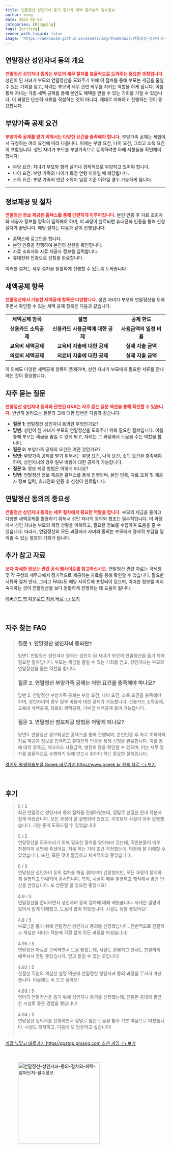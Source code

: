 ```yaml
---
title: 연말정산 성인자녀 동의 절차와 혜택 알아보자 필수정보
author: bing
date: 2025-02-03
categories: [Blogging]
tags: [writing]
render_with_liquid: false
image: 'https://adkhouse.github.io/assets/img/thumbnail/연말정산-성인자녀-동의-절차와-혜택-알아보자-필수정보.webp'
---
```



<h2 id='연말정산 성인자녀 동의 개요'>연말정산 성인자녀 동의 개요</h2>

<p><b><span style="color: #ee2323;">연말정산 성인자녀 동의는 부모의 세무 절차를 효율적으로 도와주는 중요한 과정입니다.</span></b> 성인이 된 자녀가 부모의 연말정산을 도와주기 위해 이 절차를 통해 부모는 세금을 줄일 수 있는 기회를 얻고, 자녀는 부모의 세무 관련 의무를 지키는 역할을 하게 됩니다. 이를 통해 자녀는 각종 세액 공제를 통해 본인도 혜택을 받을 수 있는 기회를 가질 수 있습니다. 이 과정은 단순히 서류를 작성하는 것이 아니라, 제대로 이해하고 진행하는 것이 중요합니다.</p>

<h2 id='부양가족 공제 요건'>부양가족 공제 요건</h2>

<p><b><span style="color: #ee2323;">부양가족 공제를 받기 위해서는 다양한 요건을 충족해야 합니다.</span></b> 부양가족 공제는 세법에서 규정하는 여러 요건에 따라 다릅니다. 이에는 부양 요건, 나이 요건, 그리고 소득 요건이 포함됩니다. 성인 자녀가 부모를 부양가족으로 등록하려면 아래 사항들을 확인해야 합니다:</p>

<ul>
    <li>부양 요건: 자녀가 부모와 함께 살거나 경제적으로 부양하고 있어야 합니다.</li>
    <li>나이 요건: 부양 가족의 나이가 특정 연령 이하일 때 해당됩니다.</li>
    <li>소득 요건: 부양 가족의 연간 소득이 일정 기준 이하일 경우 가능하게 됩니다.</li>
</ul>

<hr />

<h2 id='정보제공 및 절차'>정보제공 및 절차</h2>

<p><b><span style="color: #ee2323;">연말정산 정보 제공은 홈택스를 통해 간편하게 이루어집니다.</span></b> 본인 인증 후 자료 조회자와 제공자 정보를 정확히 입력해야 하며, 이 과정이 완료되면 휴대전화 인증을 통해 신청 절차가 끝납니다. 해당 절차는 다음과 같이 진행됩니다:</p>

<ul>
    <li>홈택스에 로그인을 합니다.</li>
    <li>본인 인증을 진행하여 본인의 신원을 확인합니다.</li>
    <li>자료 조회자와 자료 제공자 정보를 입력합니다.</li>
    <li>휴대전화 인증으로 신청을 완료합니다.</li>
</ul>

<p>이러한 절차는 세무 절차을 원활하게 진행할 수 있도록 도와줍니다.</p>

<h2 id='세액공제 항목'>세액공제 항목</h2>

<p><b><span style="color: #ee2323;">연말정산에서 가능한 세액공제 항목은 다양합니다.</span></b> 성인 자녀가 부모의 연말정산을 도와주면서 확인할 수 있는 세액 공제 항목은 다음과 같습니다:</p>

<table>
    <tr>
        <td style="text-align: center; height: 17px;"><b>세액공제 항목</b></td>
        <td style="text-align: center; height: 17px;"><b>설명</b></td>
        <td style="text-align: center; height: 17px;"><b>공제 한도</b></td>
    </tr>
    <tr>
        <td style="text-align: center; height: 17px;"><b>신용카드 소득공제</b></td>
        <td style="text-align: center; height: 17px;"><b>신용카드 사용금액에 대한 공제</b></td>
        <td style="text-align: center; height: 17px;"><b>사용금액의 일정 비율</b></td>
    </tr>
    <tr>
        <td style="text-align: center; height: 17px;"><b>교육비 세액공제</b></td>
        <td style="text-align: center; height: 17px;"><b>교육비 지출에 대한 공제</b></td>
        <td style="text-align: center; height: 17px;"><b>실제 지출 금액</b></td>
    </tr>
    <tr>
        <td style="text-align: center; height: 17px;"><b>의료비 세액공제</b></td>
        <td style="text-align: center; height: 17px;"><b>의료비 지출에 대한 공제</b></td>
        <td style="text-align: center; height: 17px;"><b>실제 지출 금액</b></td>
    </tr>
</table>

<p>이 외에도 다양한 세액공제 항목이 존재하며, 성인 자녀가 부모에게 필요한 서류를 안내하는 것이 중요합니다.</p>

<h2 id='자주 묻는 질문'>자주 묻는 질문</h2>

<p><b><span style="color: #ee2323;">연말정산 성인자녀 동의와 관련된 Q&A는 자주 묻는 질문 섹션을 통해 확인할 수 있습니다.</span></b> 빈번히 올라오는 질문과 그에 대한 답변은 다음과 같습니다:</p>

<ul>
    <li><b>질문 1:</b> 연말정산 성인자녀 동의란 무엇인가요?</li>
    <li><b>답변:</b> 성인이 된 자녀가 부모의 연말정산을 도와주기 위해 필요한 절차입니다. 이를 통해 부모는 세금을 줄일 수 있게 되고, 자녀는 그 과정에서 도움을 주는 역할을 합니다.</li>
    <li><b>질문 2:</b> 부양가족 공제의 요건은 어떤 것인가요?</li>
    <li><b>답변:</b> 부양가족 공제를 받기 위해서는 부양 요건, 나이 요건, 소득 요건을 충족해야 하며, 성인자녀의 경우 일부 비용에 대한 공제가 가능합니다.</li>
    <li><b>질문 3:</b> 정보 제공 방법은 어떻게 되나요?</li>
    <li><b>답변:</b> 연말정산 정보 제공은 홈택스를 통해 진행되며, 본인 인증, 자료 조회 및 제공자 정보 입력, 휴대전화 인증 후 신청이 완료됩니다.</li>
</ul>

<h2 id='연말정산 동의의 중요성'>연말정산 동의의 중요성</h2>

<p><b><span style="color: #ee2323;">연말정산 성인자녀 동의는 세무 절차에서 중요한 역할을 합니다.</span></b> 부모의 세금을 줄이고 다양한 세액공제를 활용하기 위해서 성인 자녀의 동의와 협조는 필수적입니다. 이 과정에서 성인 자녀는 부모의 재정 상황을 이해하고, 필요한 정보를 수집하여 도움을 줄 수 있습니다. 따라서, 연말정산의 모든 과정에서 자녀의 동의는 부모에게 경제적 부담을 덜어줄 수 있는 절호의 기회가 됩니다.</p>

<h2 id='추가 참고 자료'>추가 참고 자료</h2>

<p><b><span style="color: #ee2323;">보다 자세한 정보는 관련 공식 웹사이트를 참고하십시오.</span></b> 연말정산 관련 자료는 국세청 및 각 구청의 세무과에서 정기적으로 제공하는 자료를 통해 확인할 수 있습니다. 필요한 서류와 절차 안내, 그리고 FAQs도 해당 사이트에 포함되어 있으며, 이러한 정보를 미리 숙지하는 것이 연말정산을 보다 원활하게 진행하는 데 도움이 됩니다.</p>


<p><a class="click-button" title="에버랜드 앱 다운로드 지금 바로" href="https://adkhouse.github.io/posts/%EC%97%90%EB%B2%84%EB%9E%9C%EB%93%9C-%EC%95%B1-%EB%8B%A4%EC%9A%B4%EB%A1%9C%EB%93%9C-%EC%A7%80%EA%B8%88-%EB%B0%94%EB%A1%9C/" rel="dofollow">에버랜드 앱 다운로드 지금 바로 👈 보기</a></p><br>
<h2 id='자주_찾는_FAQ'>자주 찾는 FAQ</h2>
<div itemscope="" itemtype="https://schema.org/FAQPage"> 
<blockquote> 
<div itemscope="" itemprop="mainEntity" itemtype="https://schema.org/Question"> 
<h3 itemprop="name">질문 1. 연말정산 성인자녀 동의란?</h3> 
<div itemscope="" itemprop="acceptedAnswer" itemtype="https://schema.org/Answer"> 
<span itemprop="text"> 
<p>답변1. 연말정산 성인자녀 동의는 성인이 된 자녀가 부모의 연말정산을 돕기 위해 필요한 절차입니다. 부모는 세금을 줄일 수 있는 기회를 얻고, 성인자녀는 부모의 연말정산을 돕는 역할을 합니다.</p> 
</span> 
</div> 
</div> 

<div itemscope="" itemprop="mainEntity" itemtype="https://schema.org/Question"> 
<h3 itemprop="name">질문 2. 연말정산 부양가족 공제는 어떤 요건을 충족해야 하나요?</h3> 
<div itemscope="" itemprop="acceptedAnswer" itemtype="https://schema.org/Answer"> 
<span itemprop="text"> 
<p>답변 2. 연말정산 부양가족 공제는 부양 요건, 나이 요건, 소득 요건을 충족해야 하며, 성인자녀의 경우 일부 비용에 대한 공제가 가능합니다. 신용카드 소득공제, 교육비 세액공제, 의료비 세액공제, 기부금 세액공제 등이 가능합니다.</p> 
</span> 
</div> 
</div> 

<div itemscope="" itemprop="mainEntity" itemtype="https://schema.org/Question"> 
<h3 itemprop="name">질문 3. 연말정산 정보제공 방법은 어떻게 되나요?</h3> 
<div itemscope="" itemprop="acceptedAnswer" itemtype="https://schema.org/Answer"> 
<span itemprop="text"> 
<p>답변3. 연말정산 정보제공은 홈택스를 통해 진행되며, 본인인증 후 자료 조회자와 자료 제공자 정보를 입력하고 휴대전화 인증을 통해 신청을 완료합니다. 이를 통해 대학 등록금, 체크카드 사용금액, 병원비 등을 확인할 수 있으며, 이는 세무 절차를 효율적으로 수행하기 위해 반드시 알아야 하는 중요한 절차입니다.</p> 
</span> 
</div> 
</div> 
</blockquote> 
</div>
<p><a class="click-button" title="경기도 평생학습포털 Gseek 바로가기 https//www.gseek.kr 학습 자료" href="https://adkhouse.github.io/posts/%EA%B2%BD%EA%B8%B0%EB%8F%84-%ED%8F%89%EC%83%9D%ED%95%99%EC%8A%B5%ED%8F%AC%ED%84%B8-Gseek-%EB%B0%94%EB%A1%9C%EA%B0%80%EA%B8%B0-httpswww.gseek.kr-%ED%95%99%EC%8A%B5-%EC%9E%90%EB%A3%8C/" rel="dofollow">경기도 평생학습포털 Gseek 바로가기 https//www.gseek.kr 학습 자료 👈 보기</a></p><br>
<h2 id='후기'>후기</h2>
<div itemscope itemtype="https://schema.org/Product">
  <blockquote>
  <div itemprop="review" itemscope itemtype="https://schema.org/Review">
      <div itemprop="reviewRating" itemscope itemtype="https://schema.org/Rating"> <span itemprop="ratingValue">5</span> / <span itemprop="bestRating">5</span> </div>
      <span itemprop="reviewBody">최근 연말정산 성인자녀 동의 절차를 진행하였는데, 정말로 친절한 안내 덕분에 쉽게 마쳤습니다. 모든 과정이 잘 설명되어 있었고, 무엇보다 시설이 아주 깔끔했습니다. 기분 좋게 도와드릴 수 있었습니다!</span>
  </div>
  <br>
  <div itemprop="review" itemscope itemtype="https://schema.org/Review">
      <div itemprop="reviewRating" itemscope itemtype="https://schema.org/Rating"> <span itemprop="ratingValue">5</span> / <span itemprop="bestRating">5</span> </div>
      <span itemprop="reviewBody">연말정산을 도와드리기 위해 필요한 절차를 알아보러 갔는데, 직원분들이 매우 친절하게 설명해 주셨어요. 처음 하는 거라 조금 걱정했는데, 덕분에 잘 이해할 수 있었습니다. 또한, 모든 것이 깔끔하고 체계적이라 좋았습니다.</span>
  </div>
  <br>
  <div itemprop="review" itemscope itemtype="https://schema.org/Review">
      <div itemprop="reviewRating" itemscope itemtype="https://schema.org/Rating"> <span itemprop="ratingValue">5</span> / <span itemprop="bestRating">5</span> </div>
      <span itemprop="reviewBody">연말정산 성인자녀 동의 절차를 처음 겪어보며 긴장했지만, 모든 과정이 철저하게 설명되고 안내되어 감사합니다. 특히, 시설이 매우 깔끔하고 쾌적해서 좋은 인상을 받았습니다. 또 방문할 일 있으면 좋겠네요!</span>
  </div>
  <br>
  <div itemprop="review" itemscope itemtype="https://schema.org/Review">
      <div itemprop="reviewRating" itemscope itemtype="https://schema.org/Rating"> <span itemprop="ratingValue">4.9</span> / <span itemprop="bestRating">5</span> </div>
      <span itemprop="reviewBody">연말정산을 준비하면서 성인자녀 동의 절차에 대해 배웠습니다. 자세한 설명이 있어서 쉽게 이해했고, 도움이 많이 되었습니다. 시설도 정말 좋았어요!</span>
  </div>
  <br>
  <div itemprop="review" itemscope itemtype="https://schema.org/Review">
      <div itemprop="reviewRating" itemscope itemtype="https://schema.org/Rating"> <span itemprop="ratingValue">4.8</span> / <span itemprop="bestRating">5</span> </div>
      <span itemprop="reviewBody">부모님을 돕기 위해 연말정산 성인자녀 동의를 신청했습니다. 전반적으로 친절하고 세심한 서비스 덕분에 걱정 없이 모든 과정을 마쳤습니다!</span>
  </div>
  <br>
  <div itemprop="review" itemscope itemtype="https://schema.org/Review">
      <div itemprop="reviewRating" itemscope itemtype="https://schema.org/Rating"> <span itemprop="ratingValue">4.95</span> / <span itemprop="bestRating">5</span> </div>
      <span itemprop="reviewBody">연말정산 자료를 준비하면서 도움 받았는데, 시설도 깔끔하고 안내도 친절하게 해주셔서 정말 좋았습니다. 믿고 맡길 수 있는 곳입니다!</span>
  </div>
  <br>
  <div itemprop="review" itemscope itemtype="https://schema.org/Review">
      <div itemprop="reviewRating" itemscope itemtype="https://schema.org/Rating"> <span itemprop="ratingValue">4.92</span> / <span itemprop="bestRating">5</span> </div>
      <span itemprop="reviewBody">친절한 직원의 세심한 설명 덕분에 연말정산 성인자녀 동의 과정을 무사히 마쳤습니다. 다음에도 꼭 오고 싶어요!</span>
  </div>
  <br>
  <div itemprop="review" itemscope itemtype="https://schema.org/Review">
      <div itemprop="reviewRating" itemscope itemtype="https://schema.org/Rating"> <span itemprop="ratingValue">4.89</span> / <span itemprop="bestRating">5</span> </div>
      <span itemprop="reviewBody">엄마의 연말정산을 돕기 위해 성인자녀 동의를 신청했는데, 친절한 응대와 깔끔한 시설로 좋은 경험을 했습니다!</span>
  </div>
  <br>
  <div itemprop="review" itemscope itemtype="https://schema.org/Review">
      <div itemprop="reviewRating" itemscope itemtype="https://schema.org/Rating"> <span itemprop="ratingValue">4.94</span> / <span itemprop="bestRating">5</span> </div>
      <span itemprop="reviewBody">연말정산 동의서를 진행하면서 정말로 많은 도움을 받아 기쁜 마음으로 마쳤습니다. 시설도 쾌적하고, 다음에 또 방문하고 싶습니다!</span>
  </div>
  <br>
  </blockquote>
</div>
<p><a class="click-button" title="피망 뉴맞고 바로가기 https//gostop.pmang.com 추천 게임" href="https://adkhouse.github.io/posts/%ED%94%BC%EB%A7%9D-%EB%89%B4%EB%A7%9E%EA%B3%A0-%EB%B0%94%EB%A1%9C%EA%B0%80%EA%B8%B0-httpsgostop.pmang.com-%EC%B6%94%EC%B2%9C-%EA%B2%8C%EC%9E%84/" rel="dofollow">피망 뉴맞고 바로가기 https//gostop.pmang.com 추천 게임 👈 보기</a></p><br>
<figure class="image"><img src="https://adkhouse.github.io/assets/img/thumbnail/연말정산-성인자녀-동의-절차와-혜택-알아보자-필수정보.webp" alt="연말정산-성인자녀-동의-절차와-혜택-알아보자-필수정보" width="256" height="256"></figure>